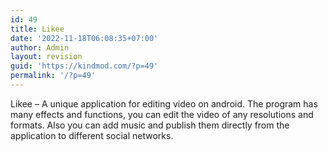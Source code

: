 ```yaml
---
id: 49
title: Likee
date: '2022-11-18T06:08:35+07:00'
author: Admin
layout: revision
guid: 'https://kindmod.com/?p=49'
permalink: '/?p=49'
---
```


Likee – A unique application for editing video on android. The program has many effects and functions, you can edit the video of any resolutions and formats. Also you can add music and publish them directly from the application to different social networks.